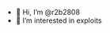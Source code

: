 - 👋 Hi, I’m @r2b2808
- 👀 I’m interested in exploits


<!---
r2b2808/r2b2808 is a ✨ special ✨ repository because its `README.md` (this file) appears on your GitHub profile.
You can click the Preview link to take a look at your changes.
--->
